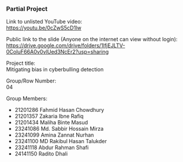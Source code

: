 ### Partial Project

Link to unlisted YouTube video: <br>
https://youtu.be/0cZwS5cD1lw

Public link to the slide (Anyone on the internet can view without login): <br>
https://drive.google.com/drive/folders/1lfjEJLTV-0ColuF66A0v0vlUed3NcEr2?usp=sharing

Project title: <br>
Mitigating bias in cyberbulling detection

Group/Row Number: <br>
04

Group Members: <br>
- 21201286 Fahmid Hasan Chowdhury
- 21201357 Zakaria Ibne Rafiq
- 21201434 Maliha Binte Masud
- 23241086 Md. Sabbir Hossain Mirza
- 23241099 Amina Zannat Nurhan
- 23241100 MD Rakibul Hasan Talukder
- 23241118 Abdur Rahman Shafi
- 24141150 Radito Dhali
